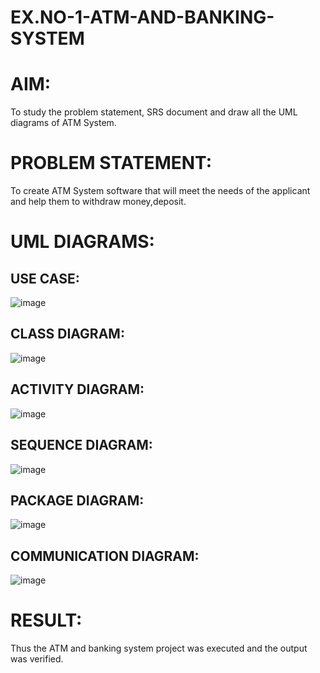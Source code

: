 # EX.NO-1-ATM-AND-BANKING-SYSTEM

# AIM:
To study the problem statement, SRS document and draw all the UML diagrams of ATM System.

# PROBLEM STATEMENT:
To create ATM System software that will meet the needs of the applicant and help them to withdraw money,deposit.

# UML DIAGRAMS:

## USE CASE:

![image](https://github.com/user-attachments/assets/fc950970-80bf-4d74-8696-38f378124108)

## CLASS DIAGRAM:

![image](https://github.com/user-attachments/assets/0da784bd-0c5d-4583-9462-f9260e75e043)

## ACTIVITY DIAGRAM:

![image](https://github.com/user-attachments/assets/053bc8fe-43d3-431d-9b43-124e33c8dd09)

## SEQUENCE DIAGRAM:

![image](https://github.com/user-attachments/assets/7abf6526-5e1c-45d8-abe0-7112e2e0e123)

## PACKAGE DIAGRAM:

![image](https://github.com/user-attachments/assets/30fff6d2-43ed-4eea-ac7c-3026892b0542)

## COMMUNICATION DIAGRAM:

![image](https://github.com/user-attachments/assets/f294ae40-0cff-47af-8318-b9f7ddbc7e32)

# RESULT:
Thus the ATM and banking system project was executed and the output was verified.
